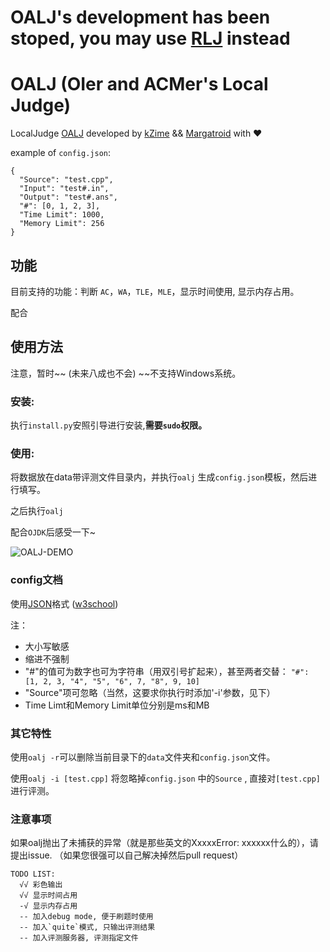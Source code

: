 # OALJ's development has been stoped, you may use [RLJ](https://github.com/rqy1458814497/RLJ) instead

# OALJ (OIer and ACMer's Local Judge)

LocalJudge [OALJ](https://github.com/OALJ/OALJ) developed by [kZime](https://github.com/kZime) && [Margatroid](https://github.com/enter-tainer) with ❤

example of `config.json`:

``` test
{
  "Source": "test.cpp",
  "Input": "test#.in",
  "Output": "test#.ans",
  "#": [0, 1, 2, 3],
  "Time Limit": 1000,
  "Memory Limit": 256
}
```
## 功能

目前支持的功能：判断 `AC`，`WA`，`TLE`，`MLE`，显示时间使用, 显示内存占用。

配合

## 使用方法

注意，暂时~~ (未来八成也不会) ~~不支持Windows系统。

### 安装:

执行`install.py`安照引导进行安装,**需要`sudo`权限。**

### 使用:

将数据放在data带评测文件目录内，并执行`oalj` 生成`config.json`模板，然后进行填写。

之后执行`oalj`

配合`OJDK`后感受一下~

![OALJ-DEMO](https://i.loli.net/2017/09/28/59cc95bd52d18.gif)

### config文档

使用[JSON](https://en.wikipedia.org/wiki/JSON)格式
([w3school](http://www.w3school.com.cn/json/index.asp))

注：
- 大小写敏感
- 缩进不强制
- "#"的值可为数字也可为字符串（用双引号扩起来），甚至两者交替： `"#": [1, 2, 3, "4", "5", "6", 7, "8", 9, 10]`
- "Source"项可忽略（当然，这要求你执行时添加'-i'参数，见下）
- Time Limt和Memory Limit单位分别是ms和MB

### 其它特性

使用`oalj -r`可以删除当前目录下的`data`文件夹和`config.json`文件。

使用`oalj -i [test.cpp]` 将忽略掉`config.json` 中的`Source` , 直接对`[test.cpp]` 进行评测。

###  注意事项

如果oalj抛出了未捕获的异常（就是那些英文的XxxxxError: xxxxxx什么的），请提出issue.
（如果您很强可以自己解决掉然后pull request）

<!---普通模式下出现`WA/TLE/MLE`后输出的错误点数据与正确数据上限为*15行*-->  

<!-- ~~使用`oalj -d`开启debug模式之后上限改为*30行*, 并且程序运行到第一个错误点会停下 ~~-->

```
TODO LIST:
  √√ 彩色输出
  √√ 显示时间占用
  -√ 显示内存占用
  -- 加入debug mode, 便于刷题时使用
  -- 加入`quite`模式, 只输出评测结果
  -- 加入评测服务器, 评测指定文件
```

